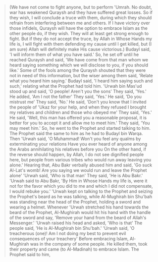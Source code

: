 > (We have not come to fight anyone, but to perform 'Umrah. No doubt, war has weakened Quraysh and they have suffered great losses. So if they wish, I will conclude a truce with them, during which they should refrain from interfering between me and others. If I have victory over those infidels, Quraysh will have the option to embrace Islam as the other people do, if they wish. They will at least get strong enough to fight. But if they do not accept the truce, by Allah in Whose Hands my life is, I will fight with them defending my cause until I get killed, but (I am sure) Allah will definitely make His cause victorious.) Budayl said, 'I will inform them of what you have said.' So, he set off until he reached Quraysh and said, 'We have come from that man whom we heard saying something which we will disclose to you, if you should like.' Some of the fools among the Quraysh shouted that they were not in need of this information, but the wiser among them said, 'Relate what you heard him saying.' Budayl said, 'I heard him saying such and such,' relating what the Prophet had told him. 'Urwah bin Mas'ud stood up and said, 'O people! Aren't you the sons' They said, 'Yes.' He added, 'Am I not the father' They said, 'Yes.' He said, 'Do you mistrust me' They said, 'No.' He said, 'Don't you know that I invited the people of 'Ukaz for your help, and when they refused I brought my relatives and children and those who obeyed me' They said, 'Yes.' He said, 'Well, this man has offered you a reasonable proposal, it is better for you to accept it and allow me to meet him.' They said, 'You may meet him.' So, he went to the Prophet and started talking to him. The Prophet said the same to him as he had to Budayl bin Warqa. Then 'Urwah said, 'O Muhammad! Won't you feel any qualms by exterminating your relations Have you ever heard of anyone among the Arabs annihilating his relatives before you On the other hand, if the reverse should happen, by Allah, I do not see dignified people here, but people from various tribes who would run away leaving you alone.' Hearing that, Abu Bakr verbally abused him and said, 'Go suck Al-Lat's womb! Are you saying we would run and leave the Prophet alone' 'Urwah said, 'Who is that man' They said, 'He is Abu Bakr.' 'Urwah said to Abu Bakr, 'By Him in Whose Hands my life is, were it not for the favor which you did to me and which I did not compensate, I would rebuke you.' 'Urwah kept on talking to the Prophet and seizing the Prophet's beard as he was talking, while Al-Mughirah bin Shu'bah was standing near the head of the Prophet, holding a sword and wearing a helmet. Whenever 'Urwah stretched his hand towards the beard of the Prophet, Al-Mughirah would hit his hand with the handle of the sword and say, 'Remove your hand from the beard of Allah's Messenger.' 'Urwah raised his head and asked, 'Who is that' The people said, 'He is Al-Mughirah bin Shu'bah.' 'Urwah said, 'O treacherous (one)! Am I not doing my best to prevent evil consequences of your treachery' Before embracing Islam, Al-Mughirah was in the company of some people. He killed them, took their property and came (to Al-Madinah) to embrace Islam. The Prophet said to him,
